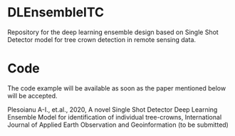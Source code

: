 # DLEnsembleITC
Repository for the deep learning ensemble design based on Single Shot Detector model for tree crown detection in remote sensing data.

# Code
The code example will be available as soon as the paper mentioned below will be accepted.

Plesoianu A-I., et.al., 2020, A novel Single Shot Detector Deep Learning Ensemble Model for identification of individual tree-crowns, International Journal of Applied Earth Observation and Geoinformation (to be submitted)
